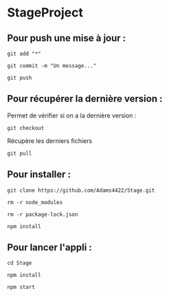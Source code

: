 # StageProject

## Pour push une mise à jour : 

```
git add "*"
```

```
git commit -m "Un message..."
```

```
git push
```
## Pour récupérer la dernière version : 

Permet de vérifier si on a la dernière version :
```
git checkout
```
Récupère les derniers fichiers
```
git pull
```

## Pour installer :

```
git clone https://github.com/Adams4422/Stage.git
```
```
rm -r node_modules
```
```
rm -r package-lock.json
```
```
npm install
```
## Pour lancer l'appli :

```
cd Stage
```
```
npm install
```
```
npm start
```
